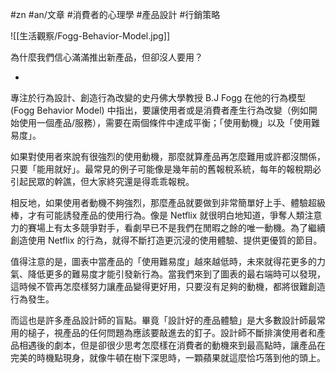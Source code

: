 #zn #an/文章  #消費者的心理學 #產品設計 #行銷策略 

![[生活觀察/Fogg-Behavior-Model.jpg]]

為什麼我們信心滿滿推出新產品，但卻沒人要用？

-

專注於行為設計、創造行為改變的史丹佛大學教授 B.J Fogg 在他的行為模型 (Fogg Behavior Model) 中指出，要讓使用者或是消費者產生行為改變（例如開始使用一個產品/服務），需要在兩個條件中達成平衡；「使用動機」以及「使用難易度」。

如果對使用者來說有很強烈的使用動機，那麼就算產品再怎麼難用或許都沒關係，只要「能用就好」。最常見的例子可能像是幾年前的舊報稅系統，每年的報稅期必引起民眾的幹譙，但大家終究還是得乖乖報稅。

相反地，如果使用者動機不夠強烈，那麼產品就要做到非常簡單好上手、體驗超級棒，才有可能誘發產品的使用行為。像是 Netflix 就很明白地知道，爭奪人類注意力的賽場上有太多競爭對手，看劇早已不是我們在閒暇之餘的唯一動機。為了繼續創造使用 Netflix 的行為，就得不斷打造更沉浸的使用體驗、提供更優質的節目。

值得注意的是，圖表中當產品的「使用難易度」越來越低時，未來就得花更多的力氣、降低更多的難易度才能引發新行為。當我們來到了圖表的最右端時可以發現，這時候不管再怎麼樣努力讓產品變得更好用，只要沒有足夠的動機，都將很難創造行為發生。

而這也是許多產品設計師的盲點。畢竟「設計好的產品體驗」是大多數設計師最常用的槌子，視產品的任何問題為應該要敲進去的釘子。設計師不斷排演使用者和產品相遇後的劇本，但是卻很少思考怎麼樣在消費者的動機來到最高點時，讓產品在完美的時機點現身，就像牛頓在樹下深思時，一顆蘋果就這麼恰巧落到他的頭上。